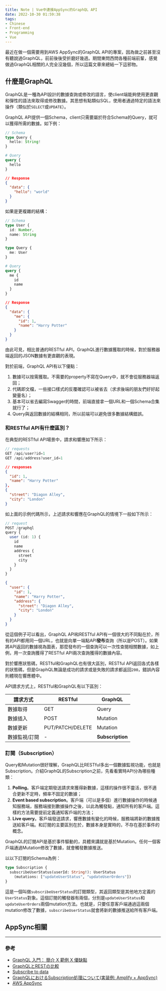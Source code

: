 ```yaml
---
title: Note | Vue中連接AppSync的GraphQL API
date: 2022-10-30 01:59:38
tags:
- Chinese
- Front-end
- Programming
- Vue
---
```


最近在做一個需要用到AWS AppSync的GraphQL API的專案，因為做之前甚至沒有聽說過GraphQL，前前後後受折磨好幾週。期間東問西問各種前端前輩，感覺做過GraphQL相關的人完全沒幾個，所以這篇文章來總結一下這邪物。

## 什麼是GraphQL

GraphQL是一種為API設計的數據查詢或修改的語言，使client端能夠使用更直觀和彈性的語法來取得或修改數據。其思想有點類似SQL，使用者通過特定的語法來操作（類似於`SELECT`或`UPDATE`）。

GraphQL API提供一個Schema，client只需要屬於符合Schema的Query，就可以獲得所需的數據。如下例：

```typescript
// Schema
type Query {
  hello: String!
}
```

```graphql
# Query
query {
  hello
}
```

```json
// Response
{
  "data": {
    "hello": "world"
  }
}
```

如果是更複雜的結構：

```typescript
// Schema
type User {
  id: Number,
  name: String
}

type Query {
  me: User
}
```

```graphql
# Query
query {
  me {
    id
    name
  }
}
```

```json
// Response
{
  "data": {
    "me": {
      "id": 1,
      "name": "Harry Potter"
    }
  }
}
```

由此可見，相比普通的RESTful API，GraphQL進行數據獲取的時候，對於服務器端返回的JSON數據有更直觀的表現。

對於前端，GraphQL API有以下優點：
1. 數據可以按需獲取。不需要的property不寫在Query中，就不會從服務器端返回；
2. 代碼即文檔，一些接口樣式的反覆確認可以被省去（求求後端的朋友們好好起變量名）；
3. 基本可以省去編寫Swagger的時間，前端直接拿一個URL和一個Schema合集就行了；
4. Query與返回數據的結構相同，所以前端可以避免很多數據結構錯誤。

### 和RESTful API有什麼區別？

在典型的RESTful API場景中，請求和響應如下所示：

```typescript
// requests
GET /api/user?id=1
GET /api/address?user_id=1
```

```json
// responses
{
  "id": 1,
  "name": "Harry Potter"
},
{
  "street": "Diagon Alley",
  "city": "London"
}
```

如上面的示例代碼所示，上述請求和響應在GraphQL的情境下一般如下所示：

```typescript
// request
POST /graphql
query {
  user (id: 1) {
    id
    name
    address {
      street
      city
    }
  }
}
```

```json
{
  "user": {
    "id": 1,
    "name": "Harry Potter",
    "address": {
      "street": "Diagon Alley",
      "city": "London"
    }
  }
}
```

從這個例子可以看出，GraphQL API和RESTful API有一個很大的不同點在於，所有的API都用同一個URL，也就是向單一端點API**發布**查詢（所以是POST）。如果將API返回的數據視為圖表，那麼發布的一個查詢可以一次性查閱相關數據，如上例，用一次查詢獲得了RESTful API兩次查詢獲得的數據內容。

對於響應狀態碼，RESTful和GraphQL也有很大區別，RESTful API返回各式各樣的狀態碼，但是GraphQL無論是成功的請求或是失敗的請求都返回`200`，錯誤內容則體現在響應體中。

API請求方式上，RESTful和GraphQL有以下區別：

| 請求方式 | RESTful    | GraphQL  |
|----------|------------|----------|
| 數據取得     | GET     | Query   |
| 數據插入     | POST     | Mutation   |
| 數據更新     | PUT/PATCH/DELETE | Mutation |
| 數據監視/訂閱     | -   | **Subscription** |

### 訂閱（Subscription）

Query和Mutation很好理解，GraphQL比RESTful多出一個數據監視功能，也就是Subscription。介紹GraphQL的Subscription之前，先看看實時API分為哪些種類：
1. **Polling**。客戶端定期發送請求來獲得新數據，這樣的操作很不靈活，很不適合更新不定時，頻率不固定的數據；
2. **Event based subscription**。客戶端（可以是多個）進行數據操作的時候通知服務端，服務端接到數據操作之後，以此為觸發點，通知所有的客戶端。這樣的方法需要提前定義通知客戶端的方法；
3. **Live query**。客戶端發送請求，響應數據有變化的時候，服務端將新的數據推送給客戶端。和訂閱的主要區別在於，數據本身是實時的，不存在基於事件的概念。

GraphQL的訂閱API是基於事件驅動的，具體來講就是基於Mutation。任何一個客戶端通過Mutation修改了數據，就會觸發數據推送。

以以下訂閱的Schema為例：

```graphql
type Subscription {
  subscribeUserStatus(userId: String!): UserStatus
    (mutations: ["updateUserStatus", "updateUserOrders"])
}
```

這是一個叫做`subscribeUserStatus`的訂閱類型，其返回類型是其他地方定義的`UserStatus`對象。這個訂閱的觸發器有兩個，分別是`updateUserStatus`和`updateUserOrders`兩個mutation方法。也就是，只要任意客戶端通過這兩個mutation修改了數據，`subscribeUserStatus`就會將新的數據推送給所有客戶端。

## AppSync相關





---
### 參考

* [GraphQL 入門： 簡介 X 範例 X 優缺點](https://ithelp.ithome.com.tw/articles/10200678)
* [GraphQLとRESTの比較](https://hasura.io/learn/ja/graphql/intro-graphql/graphql-vs-rest/)
* [Subscribe to data](https://docs.amplify.aws/lib/graphqlapi/subscribe-data/q/platform/js/)
* [GraphQLにおけるSubscription処理について(実装例: Amplify + AppSync)](https://qiita.com/yoshii0110/items/3d9ec03215537646b65c)
* [AWS AppSync](https://aws.amazon.com/cn/appsync/)